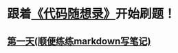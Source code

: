# 跟着[《代码随想录》](https://github.com/youngyangyang04/leetcode-master)开始刷题！
## [第一天(顺便练练markdown写笔记)](./notes/第一天.md)
